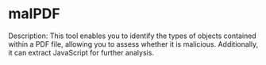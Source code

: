 # malPDF
Description: This tool enables you to identify the types of objects contained within a PDF file, allowing you to assess whether it is malicious. Additionally, it can extract JavaScript for further analysis.
